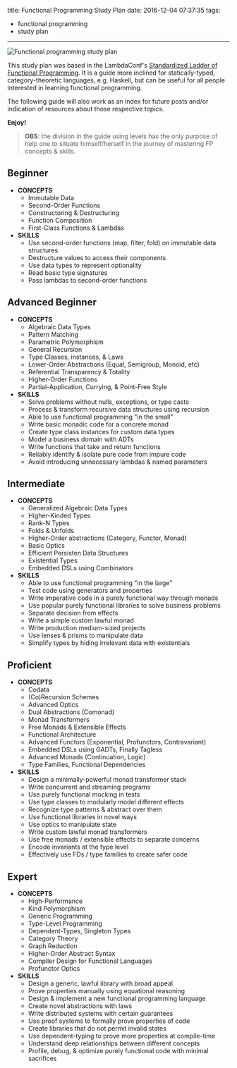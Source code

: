 title: Functional Programming Study Plan
date: 2016-12-04 07:37:35
tags:
  - functional programming
  - study plan
---

![Functional programming study plan](http://i.imgur.com/6WYzdyQ.png)

This study plan was based in the LambdaConf's [Standardized Ladder of Functional Programming](https://twitter.com/lambda_conf/status/803695008100466688). It is a guide more inclined for statically-typed, category-theoretic languages, e.g. Haskell, but can be useful for all people interested in learning functional programming.

The following guide will also work as an index for future posts and/or indication of resources about those respective topics.

**Enjoy!**

> **OBS**: the division in the guide using levels has the only purpose of help one to situate himself/herself in the journey of mastering FP concepts & skills.

## Beginner
- **CONCEPTS** 
  - Immutable Data
  - Second-Order Functions
  - Constructoring & Destructuring
  - Function Composition
  - First-Class Functions & Lambdas
- **SKILLS** 
  - Use second-order functions (map, filter, fold) on immutable data structures
  - Destructure values to access their components
  - Use data types to represent optionality
  - Read basic type signatures
  - Pass lambdas to second-order functions

## Advanced Beginner
- **CONCEPTS**
  - Algebraic Data Types
  - Pattern Matching
  - Parametric Polymorphism
  - General Recursion
  - Type Classes, instances, & Laws
  - Lower-Order Abstractions (Equal, Semigroup, Monoid, etc)
  - Referential Transparency & Totality
  - Higher-Order Functions
  - Partial-Application, Currying, & Point-Free Style
- **SKILLS**
  - Solve problems without nulls, exceptions, or type casts
  - Process & transform recursive data structures using recursion
  - Able to use functional programming "in the small"
  - Write basic monadic code for a concrete monad
  - Create type class instances for custom data types
  - Model a business domain with ADTs
  - Write functions that take and return functions
  - Reliably identify & isolate pure code from impure code
  - Avoid introducing unnecessary lambdas & named parameters

## Intermediate
- **CONCEPTS**
  - Generalized Algebraic Data Types
  - Higher-Kinded Types
  - Rank-N Types
  - Folds & Unfolds
  - Higher-Order abstractions (Category, Functor, Monad)
  - Basic Optics
  - Efficient Persisten Data Structures
  - Existential Types
  - Embedded DSLs using Combinators
- **SKILLS**
  - Able to use functional programming "in the large"
  - Test code using generators and properties
  - Write imperative code in a purely functional way through monads
  - Use popular purely functional libraries to solve business problems
  - Separate decision from effects
  - Write a simple custom lawful monad
  - Write production medium-sized projects
  - Use lenses & prisms to manipulate data
  - Simplify types by hiding irrelevant data with existentials

## Proficient
- **CONCEPTS**
  - Codata
  - (Co)Recursion Schemes
  - Advanced Optics
  - Dual Abstractions (Comonad)
  - Monad Transformers
  - Free Monads & Extensible Effects
  - Functional Architecture
  - Advanced Functors (Exponential, Profunctors, Contravariant)
  - Embedded DSLs using GADTs, Finally Tagless
  - Advanced Monads (Continuation, Logic)
  - Type Families, Functional Dependencies
- **SKILLS**
  - Design a minimally-powerful monad transformer stack
  - Write concurrent and streaming programs
  - Use purely functional mocking in tests
  - Use type classes to modularly model different effects
  - Recognize type patterns & abstract over them
  - Use functional libraries in novel ways
  - Use optics to manipulate state
  - Write custom lawful monad transformers
  - Use free monads / extensible effects to separate concerns
  - Encode invariants at the type level
  - Effectively use FDs / type families to create safer code

## Expert
- **CONCEPTS**
  - High-Performance
  - Kind Polymorphism
  - Generic Programming
  - Type-Level Programming
  - Dependent-Types, Singleton Types
  - Category Theory
  - Graph Reduction
  - Higher-Order Abstract Syntax
  - Compiler Design for Functional Languages
  - Profunctor Optics
- **SKILLS**
  - Design a generic, lawful library with broad appeal
  - Prove properties manually using equational reasoning
  - Design & implement a new functional programming language
  - Create novel abstractions with laws
  - Write distributed systems with certain guarantees
  - Use proof systems to formally prove properties of code
  - Create libraries that do not permit invalid states
  - Use dependent-typing to prove more properties at compile-time
  - Understand deep relationships between different concepts
  - Profile, debug, & optimize purely functional code with minimal sacrifices
